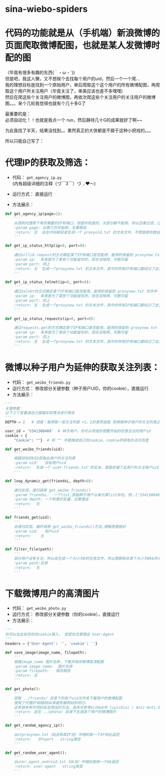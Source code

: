# sina-wiebo-spiders

代码的功能就是从（手机端）新浪微博的页面爬取微博配图，也就是某人发微博时配的图
======================
（毕竟有很多有趣的东西(｀・ω・´)) <br>
但是吧，我这人懒，又不想挨个去找每个用户的uid，然后一个一个爬...<br>
我的理想目标是找到一个原始用户，单后爬取这个这个用户的所有微博配图，再爬取这个用户所关注用户（毕竟关注了，审美应该也差不多嘿嘿)<br>
然后在爬这些个关注用户的微博图，再依次爬这些个关注用户的关注用户的微博图。。。来个几轮我觉得也就有个几十多G了<br>

最重要的是：<br>
必须自动化！！也就是我点一个 run，然后静待几十G的成果就好了啊~~

为此我找了半天，结果没找到。。果然真正的大侠都是不屑于这种小把戏的。。。<br>

所以只能自己写了：<br>

# 代理IP的获取及筛选：<br>
* 代码： `get_agency_ip.py`   <br>
(内有超级详细的注释（づ￣3￣）づ╭❤～)   <br>

* 运行方式： 直接运行
* 方法展示：
```python
def get_agency_ip(page=1):
    '''
    从西刺代理爬下来所需要的IP和端口，但是你知道的，大部分都不能用，所以还需过滤，过滤在后面
    :param page: 从第几页开始爬，无需理会
    :return: 无  会在代码根目录生成一个 proxyold.txt 的文本文件，不想放那你就自己换位置吧
    '''

def get_ip_status_http(ip=0, port=0):
    '''
    通过urllib.request的方式确定某个IP和端口是否能用，能用的保留到 proxynew.txt 文件中
    :param ip:  本来是为了某些个功能留存的，现在没啥用，可删可留
    :param port: 同上
    :return: 无  生成一个proxynew.txt 的文本文件，其中的所有IP和端口都经过了此方式的验证
    '''

def get_ip_status_telnet(ip=0, port=0):
    '''
    通过telnet的方式确定某个IP和端口是否能用，能用的保留到 proxynew.txt 文件中
    :param ip:  本来是为了某些个功能留存的，现在没啥用，可删可留
    :param port: 同上
    :return: 无  生成一个proxynew.txt 的文本文件，其中的所有IP和端口都经过了此方式的验证
    '''

def get_ip_status_requests(ip=0, port=0):
    '''
    通过requests.get的方式确定某个IP和端口是否能用，能用的保留到 proxynew.txt 文件中
    :param ip:  本来是为了某些个功能留存的，现在没啥用，可删可留
    :param port: 同上
    :return: 无  生成一个proxynew.txt 的文本文件，其中的所有IP和端口都经过了此方式的验证
    '''
```

# 微博以种子用户为延伸的获取关注列表：<br>
* 代码： `get_weibo_friends.py`   <br>
* 运行方式： 修改部分关键参数（种子用户UID，你的cookie），直接运行<br>
* 方法展示：<br>

```python
'''
关键参数：
以下三个变量请自己根据实际情况进行修改
'''
DEPTH = 2   # 深度：每爬取一层关注列表 +1。2的意思就是 除爬取种子用户的关注列表之外，还会爬关注列表中每个用户的关注列表

user_id = '5341308489'  # 种子用户。你可以改成你想要开始的任意合法的用户id
cookie = {
    "Cookie": ""}  # 将 "" 中替换成自己的cookie，cookie的获取办法可百度

def get_weibo_friends(uid):
    '''
    根据目标的UID获取此用户的关注列表
    :param uid:   目标用户uid
    :return:  生成一个 uid+'friends.txt'的文本，里面存储了此用户的关注用户uid
    '''

def loop_dynamic_get(friendsL, depth=0):
    '''
    递归实现，递归调用 get_weibo_friends()
    :param friendsL:  一个list,原始种子用户以单元素list存在。例：['5341308489']
    :param depth: 一个积累的变量，无需理会
    :return:  无
    '''

def friends_get(uid):
    '''
    非递归实现，循环调用 get_weibo_friends()方法,理解原理就好
    :param uid:   用户uid
    :return:    无
    '''

def filter_file(path):
    '''
    部分用户没有关注，所以会生成一个大小为0的无效文件，所以需删除目录下大小为0kb的无效文件
    :param path:目录
    :return:  无
    '''
```

# 下载微博用户的高清图片<br>
* 代码： `get_weibo_photo.py`   <br>
* 运行方式： 修改部分关键参数（你的cookie），直接运行<br>
* 方法展示：<br>
```python
'''
你可以在此处将你的cookie填入， 但是你无需理会 User-Agent
'''
headers = {'User-Agent': '', 'cookie': ''}

def save_image(image_name, filepath):
    '''
    根据image_name 图片名称，下载并保存微博高清配图
    :param image_name:  图片名称
    :param filepath:   保存路径
    :return: 无
    '''

def get_photo():
    '''
    获取 ../friends/ 目录下的各个uid文件来下载用户的微博配图
    使用了代理IP和随机UA来避免被网站抓现行。
    还有很多种不同的反反爬虫的方法，具体可参考GitHub中 luyishisi / Anti-Anti-Spider 项目
    :return: 会在 ../photo/ 目录下生成各个用户的微博图片
    '''

def get_random_agency_ip():
    '''
    从ntproxynew.txt（姑且称其IP池）中随机取一个IP地址返回
    :return:   IP+port   string类型
    '''

def get_random_user_agent():
    '''
    从user_agent_android.txt（UA池）中随机取得一个UA返回
    :return: user-agent   string类型
    '''
```
